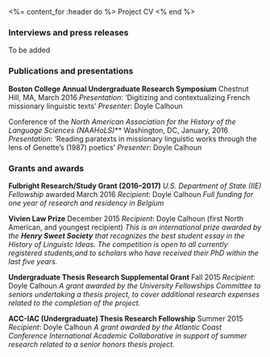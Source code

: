 <%= content_for :header do %>
    Project CV
<% end %>


### Interviews and press releases

To be added


### Publications and presentations

**Boston College Annual Undergraduate Research Symposium**   Chestnut Hill, MA, March 2016
        *Presentation*: ‘Digitizing and contextualizing French missionary linguistic texts’
        *Presenter*: Doyle Calhoun

Conference of the _North American Association for the History of the Language Sciences (NAAHoLS)_**   Washington, DC, January, 2016
        *Presentation*: ‘Reading paratexts in missionary linguistic works through the lens of Genette’s (1987) poetics’ 
        *Presenter*: Doyle Calhoun



### Grants and awards

**Fulbright Research/Study Grant (2016–2017)** *U.S. Department of State (IIE) Fellowship*  awarded March 2016
        *Recipient*: Doyle Calhoun
        *Full funding for one year of research and residency in Belgium*

**Vivien Law Prize**    December 2015
        *Recipient*: Doyle Calhoun (first North American, and youngest recipient)
        *This is an international prize awarded by the **Henry Sweet Society** that recognizes the best student essay in the History of Linguistc Ideas. The competition is open to all currently registered students,and to scholars who have received their PhD within the last five years.*

**Undergraduate Thesis Research Supplemental Grant**    Fall 2015
        *Recipient*: Doyle Calhoun
        *A grant awarded by the University Fellowships Committee to seniors undertaking a thesis project, to
        cover additional research expenses related to the completion of the project.*

**ACC-IAC (Undergraduate) Thesis Research Fellowship**  Summer 2015
        *Recipient*: Doyle Calhoun
        *A grant awarded by the Atlantic Coast Conference International Academic Collaborative in support of summer research related to a senior honors thesis project.*

